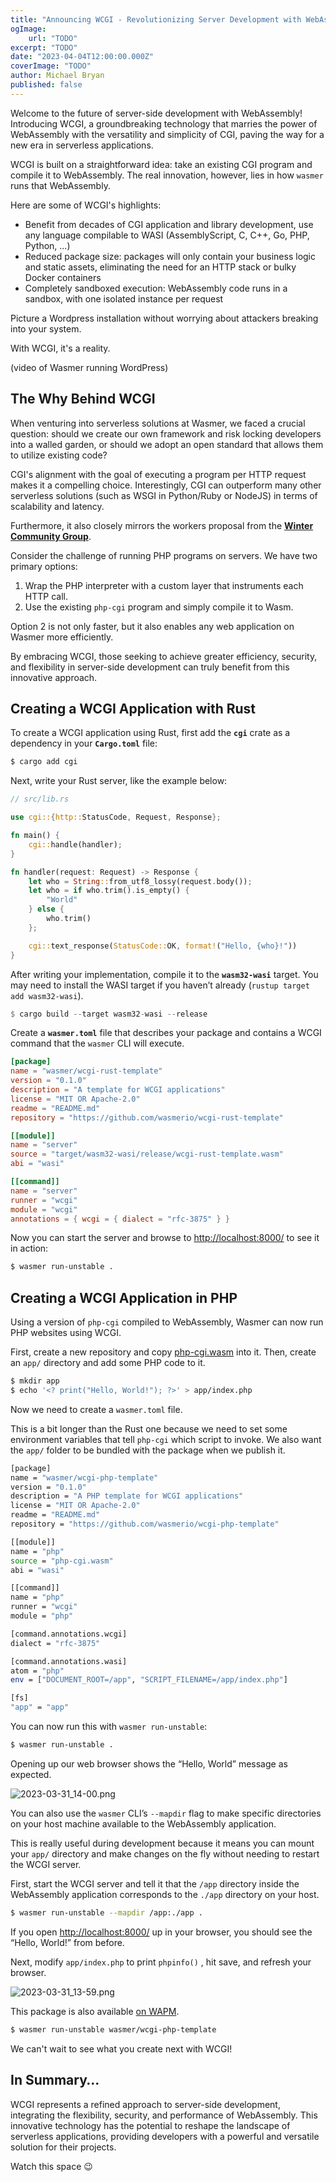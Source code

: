 ```yaml
---
title: "Announcing WCGI - Revolutionizing Server Development with WebAssembly"
ogImage:
    url: "TODO"
excerpt: "TODO"
date: "2023-04-04T12:00:00.000Z"
coverImage: "TODO"
author: Michael Bryan
published: false
---
```


Welcome to the future of server-side development with WebAssembly! Introducing
WCGI, a groundbreaking technology that marries the power of WebAssembly with the
versatility and simplicity of CGI, paving the way for a new era in serverless
applications.

WCGI is built on a straightforward idea: take an existing CGI program and
compile it to WebAssembly. The real innovation, however, lies in how `wasmer`
runs that WebAssembly.

Here are some of WCGI's highlights:

- Benefit from decades of CGI application and library development, use any language
  compilable to WASI (AssemblyScript, C, C++, Go, PHP, Python, ...)
- Reduced package size: packages will only contain your business logic
  and static assets, eliminating the need for an HTTP stack or bulky Docker
  containers
- Completely sandboxed execution: WebAssembly code runs in a sandbox, with one
  isolated instance per request


Picture a Wordpress installation without worrying about attackers breaking into
your system.

With WCGI, it's a reality.

(video of Wasmer running WordPress)

## The Why Behind WCGI

When venturing into serverless solutions at Wasmer, we faced a crucial question:
should we create our own framework and risk locking developers into a walled
garden, or should we adopt an open standard that allows them to utilize existing
code?

CGI's alignment with the goal of executing a program per HTTP request makes it a
compelling choice. Interestingly, CGI can outperform many other serverless
solutions (such as WSGI in Python/Ruby or NodeJS) in terms of scalability and
latency.

Furthermore, it also closely mirrors the workers proposal from the **[Winter
Community
Group](https://wintercg.org/)**.

Consider the challenge of running PHP programs on servers. We have two primary
options:

1. Wrap the PHP interpreter with a custom layer that instruments each HTTP call.
2. Use the existing `php-cgi` program and simply compile it to Wasm.

Option 2 is not only faster, but it also enables any web application on Wasmer
more efficiently.

By embracing WCGI, those seeking to achieve greater efficiency, security, and flexibility in server-side development can truly benefit from this innovative approach.

## Creating a WCGI Application with Rust

To create a WCGI application using Rust, first add the **`cgi`** crate as a
dependency in your **`Cargo.toml`** file:

```bash
$ cargo add cgi
```

Next, write your Rust server, like the example below:

```rust
// src/lib.rs

use cgi::{http::StatusCode, Request, Response};

fn main() {
    cgi::handle(handler);
}

fn handler(request: Request) -> Response {
    let who = String::from_utf8_lossy(request.body());
    let who = if who.trim().is_empty() {
        "World"
    } else {
        who.trim()
    };

    cgi::text_response(StatusCode::OK, format!("Hello, {who}!"))
}
```

After writing your implementation, compile it to the **`wasm32-wasi`** target.
You may need to install the WASI target if you haven’t already (`rustup target
add wasm32-wasi`).

```rust
$ cargo build --target wasm32-wasi --release
```

Create a **`wasmer.toml`** file that describes your package and contains a WCGI
command that the `wasmer` CLI will execute.

```toml
[package]
name = "wasmer/wcgi-rust-template"
version = "0.1.0"
description = "A template for WCGI applications"
license = "MIT OR Apache-2.0"
readme = "README.md"
repository = "https://github.com/wasmerio/wcgi-rust-template"

[[module]]
name = "server"
source = "target/wasm32-wasi/release/wcgi-rust-template.wasm"
abi = "wasi"

[[command]]
name = "server"
runner = "wcgi"
module = "wcgi"
annotations = { wcgi = { dialect = "rfc-3875" } }
```

Now you can start the server and browse to
[http://localhost:8000/](http://localhost:8000/) to see it in action:

```bash
$ wasmer run-unstable .
```

## Creating a WCGI Application in PHP

Using a version of `php-cgi` compiled to WebAssembly, Wasmer can now run PHP
websites using WCGI.

First, create a new repository and copy
[php-cgi.wasm](https://github.com/wasmerio/wcgi-php-template/raw/main/php-cgi.wasm)
into it. Then, create an `app/` directory and add some PHP code to it.

```bash
$ mkdir app
$ echo '<? print("Hello, World!"); ?>' > app/index.php
```

Now we need to create a `wasmer.toml` file.

This is a bit longer than the Rust one because we need to set some environment
variables that tell `php-cgi` which script to invoke. We also want the `app/`
folder to be bundled with the package when we publish it.

```bash
[package]
name = "wasmer/wcgi-php-template"
version = "0.1.0"
description = "A PHP template for WCGI applications"
license = "MIT OR Apache-2.0"
readme = "README.md"
repository = "https://github.com/wasmerio/wcgi-php-template"

[[module]]
name = "php"
source = "php-cgi.wasm"
abi = "wasi"

[[command]]
name = "php"
runner = "wcgi"
module = "php"

[command.annotations.wcgi]
dialect = "rfc-3875"

[command.annotations.wasi]
atom = "php"
env = ["DOCUMENT_ROOT=/app", "SCRIPT_FILENAME=/app/index.php"]

[fs]
"app" = "app"
```

You can now run this with `wasmer run-unstable`:

```bash
$ wasmer run-unstable .
```

Opening up our web browser shows the “Hello, World” message as expected.

![2023-03-31_14-00.png](https://s3-us-west-2.amazonaws.com/secure.notion-static.com/8d382cbe-fe56-435b-95af-c645cb02f026/2023-03-31_14-00.png)

You can also use the `wasmer` CLI’s `--mapdir` flag to make specific directories
on your host machine available to the WebAssembly application.

This is really useful during development because it means you can mount your
`app/` directory and make changes on the fly without needing to restart the WCGI
server.

First, start the WCGI server and tell it that the `/app` directory inside the
WebAssembly application corresponds to the `./app` directory on your host.

```bash
$ wasmer run-unstable --mapdir /app:./app .
```

If you open [http://localhost:8000/](http://localhost:8000/) up in your browser,
you should see the “Hello, World!” from before.

Next, modify `app/index.php` to print `phpinfo()` , hit save, and refresh your
browser.

![2023-03-31_13-59.png](https://s3-us-west-2.amazonaws.com/secure.notion-static.com/e27f4b91-ca8e-40b1-a372-dfaef9654d24/2023-03-31_13-59.png)

This package is also available [on WAPM](https://wapm.dev/wasmer/wcgi-php-template).

```bash
$ wasmer run-unstable wasmer/wcgi-php-template
```

We can't wait to see what you create next with WCGI!

## In Summary…

WCGI represents a refined approach to server-side development, integrating the
flexibility, security, and performance of WebAssembly. This innovative
technology has the potential to reshape the landscape of serverless
applications, providing developers with a powerful and versatile solution for
their projects.

Watch this space 😉
